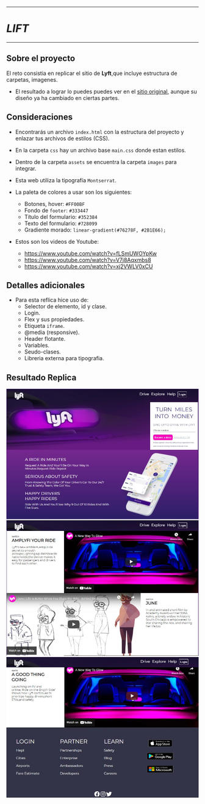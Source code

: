 ***
# *LIFT*
***
## Sobre el proyecto

El reto consistia en replicar el sitio de **Lyft**,que incluye estructura de carpetas, imagenes.

* El resultado a lograr lo puedes puedes ver en el [sitio original](https://www.lyft.com/), aunque su diseño
  ya ha cambiado en ciertas partes.

## Consideraciones
 
* Encontrarás un archivo `index.html` con la
  estructura del proyecto y enlazar tus archivos de estilos (CSS).

* En la carpeta `css` hay un archivo base `main.css` donde estan
  estilos.

* Dentro de la carpeta `assets` se encuentra la carpeta `images` para integrar.

* Esta web utiliza la tipografía `Montserrat`.

* La paleta de colores a usar son los siguientes:

  - Botones, hover: `#FF00BF`
  - Fondo de `footer`: `#333447`
  - Título del formulario: `#352384`
  - Texto del formulario: `#728099`
  - Gradiente morado: `linear-gradient(#76278F, #2B1E66);`

* Estos son los videos de Youtube:
    * https://www.youtube.com/watch?v=fLSmUWOYpKw
    * https://www.youtube.com/watch?v=V7j8Aqxmbs8
    * https://www.youtube.com/watch?v=xj2VWLV0xCU

## Detalles adicionales
* Para esta reflica hice uso de:
  * Selector de elemento, id y clase.
  * Login.
  * Flex  y sus propiedades.
  * Etiqueta `iframe`.
  * @media (responsive).
  * Header flotante.
  * Variables.
  * Seudo-clases.
  * Libreria externa para tipografia.

## Resultado Replica
![Imagen](assets/images/parte1.jpg)
![Imagen](assets/images/parte2.jpg)
![Imagen](assets/images/parte3.jpg)






